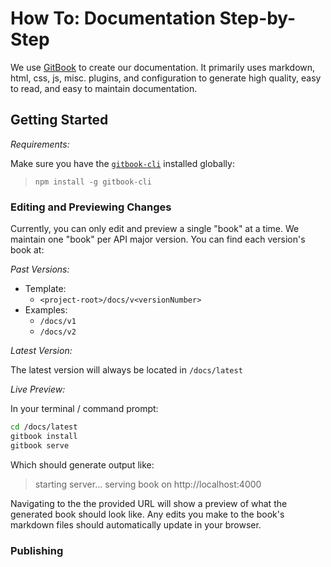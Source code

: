 # How To: Documentation Step-by-Step

We use [GitBook](https://www.gitbook.com/) to create our documentation. It primarily uses markdown, html, css, js, misc. plugins, and configuration to generate high quality, easy to read, and easy to maintain documentation.

## Getting Started

_Requirements:_

Make sure you have the [`gitbook-cli`](https://www.npmjs.com/package/gitbook-cli) installed globally:

> `npm install -g gitbook-cli`

### Editing and Previewing Changes

Currently, you can only edit and preview a single "book" at a time. We maintain one "book" per API major version. You can find each version's book at:

_Past Versions:_

- Template:
  - `<project-root>/docs/v<versionNumber>`
- Examples:
  - `/docs/v1`
  - `/docs/v2`

_Latest Version:_

The latest version will always be located in `/docs/latest`

_Live Preview:_

In your terminal / command prompt:

```bash
cd /docs/latest
gitbook install
gitbook serve
```

Which should generate output like:

> starting server...
> serving book on http://localhost:4000

Navigating to the the provided URL will show a preview of what the generated book should look like. Any edits you make to the book's markdown files should automatically update in your browser.

### Publishing
